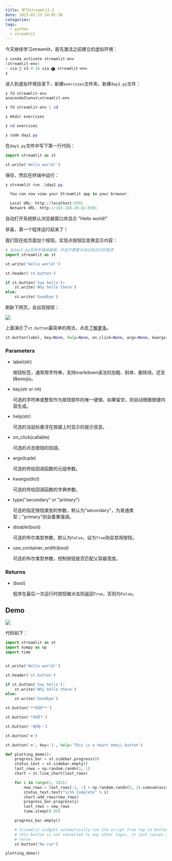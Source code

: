```yaml
---
title: 学习streamlit-2
date: 2023-02-23 14:01:38
categories:
tags:
  - python
  - streamlit
---
```


今天继续学习streamlit，首先激活之前建立的虚拟环境：

``` powershell
❯ conda activate streamlit-env
(streamlit-env)
~ via 🐍 v3.9.16 via 🅒 streamlit-env
❯ 
```
<!-- more -->

进入到虚拟环境目录下，新建`exercises`文件夹，新建`day1.py`文件：

``` powershell
❯ fd streamlit-env
anaconda3\envs\streamlit-env

❯ fd streamlit-env | cd

❯ mkdir exercises

❯ cd exercises

❯ code day1.py
```

在`day1.py`文件中写下第一行代码：

``` python
import streamlit as st

st.write('Hello world!')
```

保存，然后在终端中运行：

``` powershell
❯ streamlit run .\day1.py

  You can now view your Streamlit app in your browser.

  Local URL: http://localhost:8501
  Network URL: http://192.168.20.81:8501
```

自动打开系统默认浏览器窗口并显示 "Hello world!"

恭喜，第一个程序运行起来了！

我们现在给页面加个按钮，实现点按钮后变换显示内容：

``` python
# 在day1.py文件中继续编辑，并且不需要关闭之前运行的程序
import streamlit as st

st.write('Hello world!')

st.header('st.button')

if st.button('Say hello'):
    st.write('Why hello there')
else:
    st.write('Goodbye')
```

刷新下网页，会出现按钮：

![](https://imgs.boringhex.top/blog/msedge_S8a0SBdqqx.gif)

上面演示了`st.button`最简单的用法，点击[了解更多](https://docs.streamlit.io/library/api-reference/widgets/st.button)。

``` python
st.button(label, key=None, help=None, on_click=None, args=None, kwargs=None, *, type="secondary", disabled=False, use_container_width=False)
```

### Parameters

- label(str)

  按钮标签，通常用字符串，支持markdown语法的加粗、斜体、删除线，还支持emojis。

- key(str or int)

  可选的字符串或整型作为按钮部件的唯一键值，如果留空，则自动根据按键内容生成。

- help(str)

  可选的当鼠标悬浮在按键上时显示的提示信息。

- on_click(callable)

  可选的点击按钮的回调。

- args(tuple)

  可选的传给回调函数的元组参数。

- kwargs(dict)

  可选的传给回调函数的字典参数。

- type("secondary" or "primary")

  可选的指定按钮类型的参数，默认为"secondary"，为普通类型；"primary"则会着重强调。

- disable(bool)

  可选的布尔类型参数，默认为`False`，设为`True`则会禁用按钮。

- use_container_width(bool)

  可选的布尔类型参数，控制按钮是否匹配父容器宽度。

### Returns

- (bool)

  程序在最后一次运行时按钮被点击则返回`True`，否则为`False`。

## Demo

![](https://imgs.boringhex.top/blog/msedge_5nAHlgQspC.gif)

代码如下：

``` python
import streamlit as st
import numpy as np
import time


st.write('Hello world!')

st.header('st.button')

if st.button('Say hello'):
    st.write('Why hello there')
else:
    st.write('Goodbye')

st.button('**你好**')

st.button('*你好*')

st.button('~哈哈~')

st.button('❤')

st.button('❤', key='1', help='This is a heart emoji button')

def plotting_demo():
    progress_bar = st.sidebar.progress(0)
    status_text = st.sidebar.empty()
    last_rows = np.random.randn(1, 1)
    chart = st.line_chart(last_rows)

    for i in range(1, 101):
        new_rows = last_rows[-1, :] + np.random.randn(5, 1).cumsum(axis=0)
        status_text.text("%i%% Complete" % i)
        chart.add_rows(new_rows)
        progress_bar.progress(i)
        last_rows = new_rows
        time.sleep(0.05)

    progress_bar.empty()

    # Streamlit widgets automatically run the script from top to bottom. Since
    # this button is not connected to any other logic, it just causes a plain
    # rerun.
    st.button("Re-run")

plotting_demo()
```
